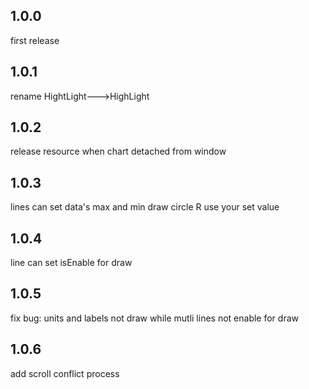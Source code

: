 ## 1.0.0
first release
## 1.0.1
rename HightLight--->HighLight
## 1.0.2
release resource when chart detached from window
## 1.0.3
lines can set data's max and min
draw circle R use your set value
## 1.0.4
line can set isEnable for draw
## 1.0.5
fix bug: units and labels not draw while mutli lines not enable for draw
## 1.0.6
add scroll conflict process